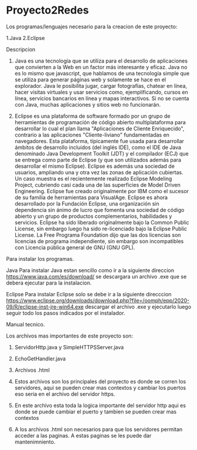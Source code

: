 # Proyecto2Redes

Los programas/lenguajes necesario para la creacion de este proyecto:

1.Java
2.Eclipse

Descripcion

1. Java es una tecnología que se utiliza para el desarrollo de aplicaciones que convierten a la Web en un factor más interesante y eficaz. Java no es lo mismo que javascript, que hablamos de una tecnología simple que se utiliza para generar páginas web y solamente se hace en el explorador. Java le posibilita jugar, cargar fotografías, chatear en línea, hacer visitas virtuales y usar servicios como, ejemplificando, cursos en línea, servicios bancarios en línea y mapas interactivos. Si no se cuenta con Java, muchas aplicaciones y sitios web no funcionarán.

2. Eclipse es una plataforma de software formado por un grupo de herramientas de programación de código abierto multiplataforma para desarrollar lo cual el plan llama "Aplicaciones de Cliente Enriquecido", contrario a las aplicaciones "Cliente-liviano" fundamentadas en navegadores. Esta plataforma, típicamente fue usada para desarrollar ámbitos de desarrollo incluidos (del inglés IDE), como el IDE de Java denominado Java Development Toolkit (JDT) y el compilador (ECJ) que se entrega como parte de Eclipse (y que son utilizados además para desarrollar el mismo Eclipse). Eclipse es además una sociedad de usuarios, ampliando una y otra vez las zonas de aplicación cubiertas. Un caso muestra es el recientemente realizado Eclipse Modeling Project, cubriendo casi cada una de las superficies de Model Driven Engineering. Eclipse fue creado originalmente por IBM como el sucesor de su familia de herramientas para VisualAge. Eclipse es ahora desarrollado por la Fundación Eclipse, una organización sin dependencia sin ánimo de lucro que fomenta una sociedad de código abierto y un grupo de productos complementarios, habilidades y servicios. Eclipse ha sido liberado originalmente bajo la Common Public License, sin embargo luego ha sido re-licenciado bajo la Eclipse Public License. La Free Programa Foundation dijo que las dos licencias son licencias de programa independiente, sin embargo son incompatibles con Licencia pública general de GNU (GNU GPL).

Para instalar los programas.

Java
Para instalar Java estan sencillo como ir a la siguiente direccion https://www.java.com/es/download/ se descargara un archivo .exe que se debera ejecutar para la instalacion.

Eclipse
Para instalar Eclipse solo se debe ir a la siguiente direcccion https://www.eclipse.org/downloads/download.php?file=/oomph/epp/2020-09/R/eclipse-inst-jre-win64.exe descargar el archivo .exe y ejecutarlo luego seguir todo los pasos indicados por el instalador.

Manual tecnico.

Los archivos mas importantes de este proyecto son:

  1. ServidorHttp.java y SimpleHTTPSServer.java
  2. EchoGetHandler.java
  3. Archivos .html
  
  1. Estos archivos son los principales del proyecto es donde se corren los servidores, aqui se pueden crear mas contextos y cambiar los puertos eso seria en el archivo del servidor https.
  2. En este archivo esta toda la logica importante del servidor http aqui es donde se puede cambiar el puerto y tambien se pueden crear  mas contextos 
  
  3. A los archivos .html son necesarios para que los servidores permitan acceder a las paginas. A estas paginas se les puede dar mantenimniento.
